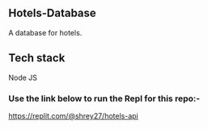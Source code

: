 ## Hotels-Database

A database for hotels.

## Tech stack

Node JS

### Use the link below to run the Repl for this repo:-

https://replit.com/@shrey27/hotels-api
